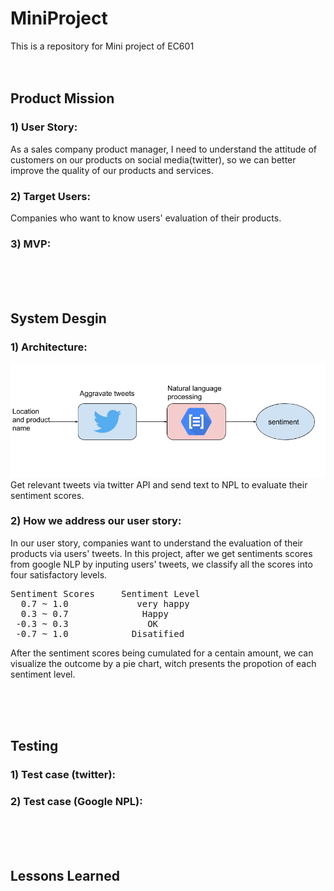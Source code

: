 # MiniProject
This is a repository for Mini project of EC601
<br/> 
<br/> 
<br/> 

## Product Mission

### 1) User Story:
As a sales company product manager, I need to understand the attitude of customers on our products on social media(twitter), so we can better improve the quality of our products and services.

### 2) Target Users:
Companies who want to know users' evaluation of their products.

### 3) MVP:

<br/> 
<br/> 
<br/> 

## System Desgin

### 1) Architecture:
![alt text](docs/sprint1/architecture.png)<br/>
Get relevant tweets via twitter API and send text to NPL to evaluate their sentiment scores.

### 2) How we address our user story:
In our user story, companies want to understand the evaluation of their products via users' tweets. In this project, after we get sentiments scores from google NLP by inputing users' tweets, we classify all the scores into four satisfactory levels.
<pre>
Sentiment Scores     Sentiment Level
  0.7 ~ 1.0             very happy
  0.3 ~ 0.7              Happy
 -0.3 ~ 0.3               OK
 -0.7 ~ 1.0            Disatified
</pre>
After the sentiment scores being cumulated for a centain amount, we can visualize the outcome by a pie chart, witch presents the propotion of each sentiment level.

<br/> 
<br/> 
<br/> 

## Testing

### 1) Test case (twitter):

### 2) Test case (Google NPL):

<br/> 
<br/> 
<br/> 



## Lessons Learned


